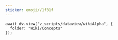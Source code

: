 ```yaml
---
sticker: emoji//1f31f
---
```


```dataviewjs
await dv.view("z_scripts/dataview/wikiAlpha", {
  folder: "Wiki/Concepts"
});
```
